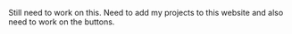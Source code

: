 Still need to work on this. Need to add my projects to this website and also need to work on the buttons. 
